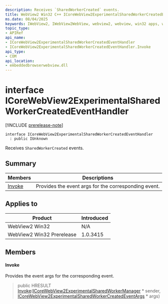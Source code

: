 ```yaml
---
description: Receives `SharedWorkerCreated` events.
title: WebView2 Win32 C++ ICoreWebView2ExperimentalSharedWorkerCreatedEventHandler
ms.date: 08/04/2025
keywords: IWebView2, IWebView2WebView, webview2, webview, win32 apps, win32, edge, ICoreWebView2, ICoreWebView2Controller, browser control, edge html, ICoreWebView2ExperimentalSharedWorkerCreatedEventHandler
topic_type: 
- APIRef
api_name:
- ICoreWebView2ExperimentalSharedWorkerCreatedEventHandler
- ICoreWebView2ExperimentalSharedWorkerCreatedEventHandler.Invoke
api_type:
- COM
api_location:
- embeddedbrowserwebview.dll
---
```


# interface ICoreWebView2ExperimentalSharedWorkerCreatedEventHandler

[!INCLUDE [prerelease-note](../includes/prerelease-note.md)]

```
interface ICoreWebView2ExperimentalSharedWorkerCreatedEventHandler
  : public IUnknown
```

Receives `SharedWorkerCreated` events.

## Summary

 Members                        | Descriptions
--------------------------------|---------------------------------------------
[Invoke](#invoke) | Provides the event args for the corresponding event.

## Applies to

Product                         | Introduced
--------------------------------|---------------------------------------------
WebView2 Win32            |    N/A
WebView2 Win32 Prerelease |    1.0.3415

## Members

#### Invoke

Provides the event args for the corresponding event.

> public HRESULT [Invoke](#invoke)([ICoreWebView2ExperimentalSharedWorkerManager](icorewebview2experimentalsharedworkermanager.md#icorewebview2experimentalsharedworkermanager) * sender, [ICoreWebView2ExperimentalSharedWorkerCreatedEventArgs](icorewebview2experimentalsharedworkercreatedeventargs.md#icorewebview2experimentalsharedworkercreatedeventargs) * args)

